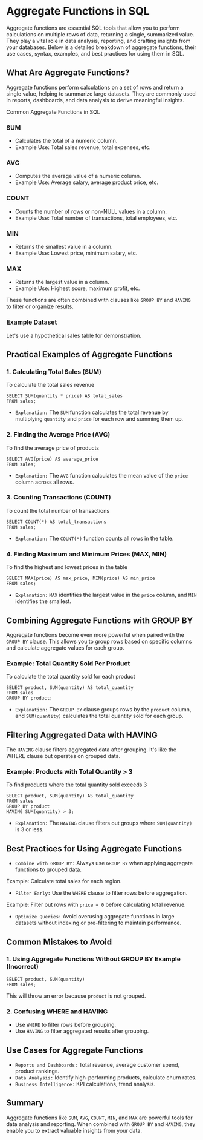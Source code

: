 # Aggregate Functions in SQL
Aggregate functions are essential SQL tools that allow you to perform calculations on multiple rows of data, returning a single, summarized value. They play a vital role in data analysis, reporting, and crafting insights from your databases. Below is a detailed breakdown of aggregate functions, their use cases, syntax, examples, and best practices for using them in SQL.

## What Are Aggregate Functions?
Aggregate functions perform calculations on a set of rows and return a single value, helping to summarize large datasets. They are commonly used in reports, dashboards, and data analysis to derive meaningful insights.

Common Aggregate Functions in SQL
### SUM
* Calculates the total of a numeric column.
* Example Use: Total sales revenue, total expenses, etc.

### AVG
* Computes the average value of a numeric column.
* Example Use: Average salary, average product price, etc.

### COUNT
* Counts the number of rows or non-NULL values in a column.
* Example Use: Total number of transactions, total employees, etc.

### MIN
* Returns the smallest value in a column.
* Example Use: Lowest price, minimum salary, etc.

### MAX
* Returns the largest value in a column.
* Example Use: Highest score, maximum profit, etc.

These functions are often combined with clauses like `GROUP BY` and `HAVING` to filter or organize results.

### Example Dataset
Let's use a hypothetical sales table for demonstration.

## Practical Examples of Aggregate Functions
### 1. Calculating Total Sales (SUM)
To calculate the total sales revenue
```
SELECT SUM(quantity * price) AS total_sales
FROM sales;
```

* `Explanation:` The `SUM` function calculates the total revenue by multiplying `quantity` and `price` for each row and summing them up.

### 2. Finding the Average Price (AVG)
To find the average price of products
```
SELECT AVG(price) AS average_price
FROM sales;
```

* `Explanation:` The `AVG` function calculates the mean value of the `price` column across all rows.

### 3. Counting Transactions (COUNT)
To count the total number of transactions
```
SELECT COUNT(*) AS total_transactions
FROM sales;
```

* `Explanation:` The `COUNT(*)` function counts all rows in the table.

### 4. Finding Maximum and Minimum Prices (MAX, MIN)
To find the highest and lowest prices in the table
```
SELECT MAX(price) AS max_price, MIN(price) AS min_price
FROM sales;
```

* `Explanation:` `MAX` identifies the largest value in the `price` column, and `MIN` identifies the smallest.

## Combining Aggregate Functions with GROUP BY
Aggregate functions become even more powerful when paired with the `GROUP BY` clause. This allows you to group rows based on specific columns and calculate aggregate values for each group.

### Example: Total Quantity Sold Per Product
To calculate the total quantity sold for each product
```
SELECT product, SUM(quantity) AS total_quantity
FROM sales
GROUP BY product;
```

* `Explanation:` The `GROUP BY` clause groups rows by the `product` column, and `SUM(quantity)` calculates the total quantity sold for each group.

## Filtering Aggregated Data with HAVING
The `HAVING` clause filters aggregated data after grouping. It's like the WHERE clause but operates on grouped data.

### Example: Products with Total Quantity > 3
To find products where the total quantity sold exceeds 3
```
SELECT product, SUM(quantity) AS total_quantity
FROM sales
GROUP BY product
HAVING SUM(quantity) > 3;
```

* `Explanation:` The `HAVING` clause filters out groups where `SUM(quantity)` is 3 or less.

## Best Practices for Using Aggregate Functions
* `Combine with GROUP BY:` Always use `GROUP BY` when applying aggregate functions to grouped data.

Example: Calculate total sales for each region.

* `Filter Early:` Use the `WHERE` clause to filter rows before aggregation.

Example: Filter out rows with `price = 0` before calculating total revenue.

* `Optimize Queries:` Avoid overusing aggregate functions in large datasets without indexing or pre-filtering to maintain performance.

## Common Mistakes to Avoid
### 1. Using Aggregate Functions Without GROUP BY Example (Incorrect)
```
SELECT product, SUM(quantity)
FROM sales;
```
This will throw an error because `product` is not grouped.

### 2. Confusing WHERE and HAVING
* Use `WHERE` to filter rows before grouping.
* Use `HAVING` to filter aggregated results after grouping.

## Use Cases for Aggregate Functions
* `Reports and Dashboards:` Total revenue, average customer spend, product rankings.
* `Data Analysis:` Identify high-performing products, calculate churn rates.
* `Business Intelligence:` KPI calculations, trend analysis.

## Summary
Aggregate functions like `SUM`, `AVG`, `COUNT`, `MIN`, and `MAX` are powerful tools for data analysis and reporting. When combined with `GROUP BY` and `HAVING`, they enable you to extract valuable insights from your data.